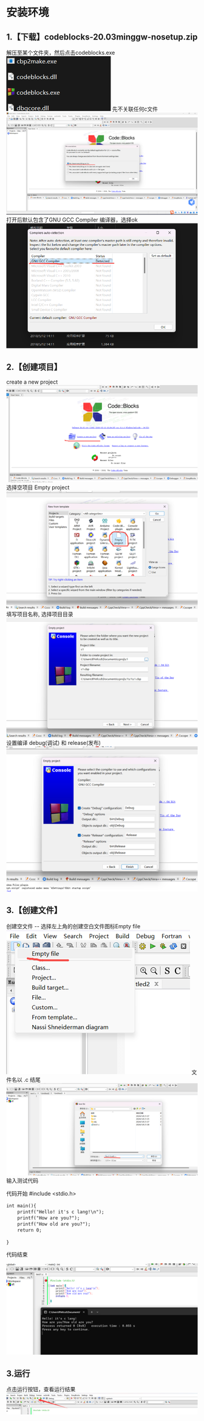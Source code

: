 # 安装环境

## 1.【下载】codeblocks-20.03minggw-nosetup.zip

解压至某个文件夹，然后点击codeblocks.exe
![avatar](./picture/01_1.png)
先不关联任何c文件
	![avatar](./picture/01_3.png)
打开后默认包含了GNU GCC Compiler 编译器，选择ok
![avatar](./picture/01_2.png)
## 2.【创建项目】

  create a new project
![avatar](./picture/01_4.png)
  选择空项目 Empty project
	![avatar](./picture/01_5.png)
  填写项目名称, 选择项目目录
	![avatar](./picture/01_6.png)
  设置编译 debug(调试) 和 release(发布)
  ![avatar](./picture/01_7.png)
  
## 3.【创建文件】
 创建空文件 -- 选择左上角的创建空白文件图标Empty file
  ![avatar](./picture/01_10.png)
 文件名以 .c 结尾
    ![avatar](./picture/01_11.png)
 输入测试代码
 
 代码开始
	\#include <stdio.h>

	int main(){
		printf("Hello! it's c lang!\n");
		printf("How are you?");
		printf("How old are you?");
		return 0;

	}

代码结束

 ![avatar](./picture/01_8.png)

## 3.运行

点击运行按钮，查看运行结果
![avatar](./picture/01_12.png)












